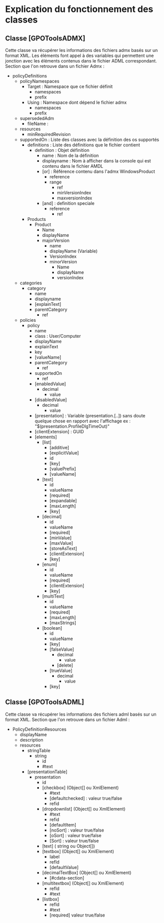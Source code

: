 # Explication du fonctionnement des classes

## Classe [GPOToolsADMX]
Cette classe va récupérer les informations des fichiers admx basés sur un format XML.
Les éléments font appel à des variables qui permettent une jonction avec les éléments contenus dans le fichier ADML correspondant.
Section que l'on retrouve dans un fichier Admx :
  - policyDefinitions
    - policyNamespaces
        - Target : Namespace que ce fichier définit
            - namespaces
            - prefix
        - Using : Namespace dont dépend le fichier admx
            - namespaces
            - prefix
    - supersededAdm
        - fileName :
    - resources
        - minRequiredRevision
    - supportedOn : Liste des classes avec la définition des os supportés
        - definitions : Liste des définitions que le fichier contient
            - definition : Objet définition
                - name : Nom de la définition
                - displayname : Nom à afficher dans la console qui est contenu dans le fichier AMDL
                - [or] : Référence contenu dans l'admx WindowsProduct
                    - reference
                    - range
                        - ref
                        - minVersionIndex
                        - maxversionIndex
                - [and] : definition speciale
                    - reference
                        - ref
        - Products
            - Product
                - Name
                - displayName
                - majorVersion
                    - name
                    - displayName (Variable)
                    - VersionIndex
                    - minorVersion
                        - Name
                        - displayName
                        - versionIndex
    - categories
        - category
            - name
            - displayname
            - [explainText]
            - parentCategory
                - ref
    - policies
        - policy
            - name
            - class : User/Computer
            - displayName
            - explainText
            - key
            - [valueName]
            - parentCategory
                - ref
            - supportedOn
                - ref
            - [enabledValue]
                - decimal
                    - value
            - [disabledValue]
                - decimal
                    - value
            - [presentation] : Variable (presentation.[..]) sans doute quelque chose en rapport avec l'affichage ex : "$(presentation.ProfileDlgTimeOut)"
            - [clientExtension] : GUID
            - [elements]
                - [list]
                    - [additive]
                    - [explicitValue]
                    - id
                    - [key]
                    - [valuePrefix]
                    - [valueName]
                - [text]
                    - id
                    - valueName
                    - [required]
                    - [expandable]
                    - [maxLength]
                    - [key]
                - [decimal]
                    - id
                    - valueName
                    - [required]
                    - [minValue]
                    - [maxValue]
                    - [storeAsText]
                    - [clientExtension]
                    - [key]
                - [enum]
                    - id
                    - valueName
                    - [required]
                    - [clientExtension]
                    - [key]
                - [multiText]
                    - id
                    - valueName
                    - [required]
                    - [maxLength]
                    - [maxStrings]
                - [boolean]
                    - id
                    - valueName
                    - [key]
                    - [falseValue]
                        - decimal
                            - value
                        - [delete]
                    - [trueValue]
                        - decimal
                            - value
                    - [key]

## Classe [GPOToolsADML]
Cette classe va récupérer les informations des fichiers adml basés sur un format XML.
Section que l'on retrouve dans un fichier Adml :
- PolicyDefinitionResources
    - displayName
    - description
    - resources
        - stringTable
            - string
                - id
                - #text
        - [presentationTable]
            - presentation
                - id
                - [checkbox] (Object[] ou XmlElement)
                    - #text
                    - [defaultchecked] : valeur true/false
                    - refid
                - [dropdownlist] (Object[] ou XmlElement)
                    - #text
                    - refid
                    - [defaultItem]
                    - [noSort] : valeur true/false
                    - [oSort] : valeur true/false
                    - [Sort] : valeur true/false
                - [text] ( string ou Object[])
                - [textbox] (Object[] ou XmlElement)
                    - label
                    - refId
                    - [defaultValue]
                - [decimalTextBox] (Object[] ou XmlElement)
                    - [#cdata-section]
                - [multitextbox] (Object[] ou XmlElement)
                    - refId
                    - #text
                - [listbox]
                    - refId
                    - #text
                    - [required] valeur true/false
